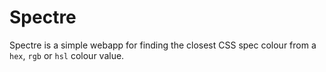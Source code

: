 Spectre
=======

Spectre is a simple webapp for finding the closest CSS spec colour from a `hex`, `rgb` or `hsl` colour value.
